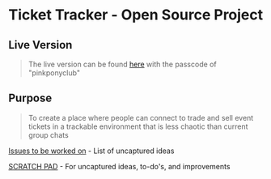 # Ticket Tracker - Open Source Project

## Live Version
> The live version can be found [here](https://sftickets.web.app/) with the passcode of "pinkponyclub"

## Purpose
> To create a place where people can connect to trade and sell event tickets in a trackable environment that is less chaotic than current group chats


[Issues to be worked on](https://github.com/hartste90/ticket-tracker/issues) - List of uncaptured ideas

[SCRATCH PAD](https://github.com/hartste90/ticket-tracker/issues/4) - For uncaptured ideas, to-do's, and improvements
